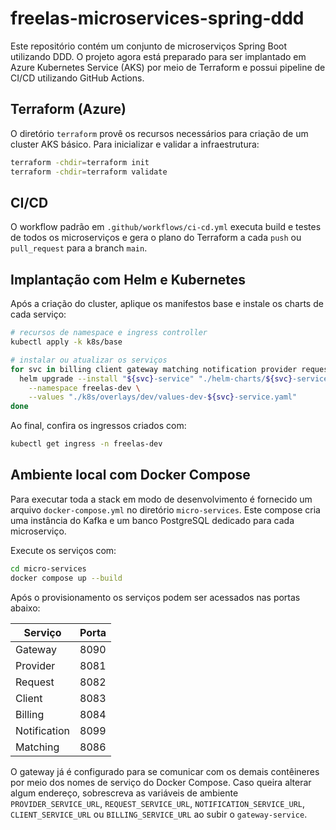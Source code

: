 # freelas-microservices-spring-ddd

Este repositório contém um conjunto de microserviços Spring Boot utilizando DDD. O projeto agora está preparado para ser implantado em Azure Kubernetes Service (AKS) por meio de Terraform e possui pipeline de CI/CD utilizando GitHub Actions.

## Terraform (Azure)
O diretório `terraform` provê os recursos necessários para criação de um cluster AKS básico. Para inicializar e validar a infraestrutura:

```bash
terraform -chdir=terraform init
terraform -chdir=terraform validate
```

## CI/CD
O workflow padrão em `.github/workflows/ci-cd.yml` executa build e testes de todos os microserviços e gera o plano do Terraform a cada `push` ou `pull_request` para a branch `main`.

## Implantação com Helm e Kubernetes
Após a criação do cluster, aplique os manifestos base e instale os charts de cada serviço:

```bash
# recursos de namespace e ingress controller
kubectl apply -k k8s/base

# instalar ou atualizar os serviços
for svc in billing client gateway matching notification provider request; do
  helm upgrade --install "${svc}-service" "./helm-charts/${svc}-service" \
    --namespace freelas-dev \
    --values "./k8s/overlays/dev/values-dev-${svc}-service.yaml"
done
```

Ao final, confira os ingressos criados com:

```bash
kubectl get ingress -n freelas-dev
```

## Ambiente local com Docker Compose

Para executar toda a stack em modo de desenvolvimento é fornecido um arquivo
`docker-compose.yml` no diretório `micro-services`. Este compose cria uma
instância do Kafka e um banco PostgreSQL dedicado para cada microserviço.

Execute os serviços com:

```bash
cd micro-services
docker compose up --build
```

Após o provisionamento os serviços podem ser acessados nas portas abaixo:

| Serviço            | Porta |
|--------------------|-------|
| Gateway            | 8090  |
| Provider           | 8081  |
| Request            | 8082  |
| Client             | 8083  |
| Billing            | 8084  |
| Notification       | 8099  |
| Matching           | 8086  |

O gateway já é configurado para se comunicar com os demais contêineres por meio
dos nomes de serviço do Docker Compose. Caso queira alterar algum endereço,
sobrescreva as variáveis de ambiente `PROVIDER_SERVICE_URL`,
`REQUEST_SERVICE_URL`, `NOTIFICATION_SERVICE_URL`, `CLIENT_SERVICE_URL` ou
`BILLING_SERVICE_URL` ao subir o `gateway-service`.

